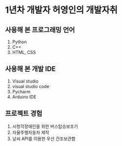 # 1년차 개발자 허영인의 개발자취



## 사용해 본 프로그래밍 언어
1. Python
2. C++
3. HTML, CSS

## 사용해 본 개발 IDE
1. Visual studio
2. visual studio code
3. Pycharm
4. Arduino IDE

## 프로젝트 경험
1. 시청각장애인을 위한 버스탑승보조기
2. 자율주행자동차 제작
3. 날씨 API를 이용한 우산 건조보관함

